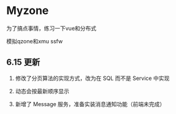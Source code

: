 # Myzone

为了搞点事情，练习一下vue和分布式

模拟qzone和xmu ssfw

## 6.15 更新

1. 修改了分页算法的实现方式，改为在 SQL 而不是 Service 中实现

2. 动态会按最新顺序显示

3. 新增了 Message 服务，准备实装消息通知功能（前端未完成）